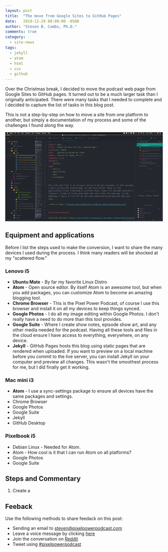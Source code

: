 ```yaml
---
layout: post
title:  "The move from Google Sites to GitHub Pages"
date:   2019-12-29 08:00:00 -0500
author: "Steven B. Combs, Ph.D."
comments: true
category:
  - site-news
tags:
  - jekyll
  - atom
  - html
  - css
  - github
---
```


Over the Christmas break, I decided to move the podcast web page from Google Sites to GitHub pages. It turned out to be a much larger task than I originally anticipated. There were many tasks that I needed to complete and I decided to capture the list of tasks in this blog post.

This is not a step-by-step on how to move a site from one platform to another, but simply a documentation of my process and some of the challenges I found along the way.

![Working in Atom](/images/posts/2019-12-29-atom-screen-shot.png)

## Equipment and applications
Before I list the steps used to make the conversion, I want to share the many devices I used during the process. I think many readers will be shocked at my "scattered flow."

### Lenovo i5

  * **Ubuntu Mate** - By far my favorite Linux Distro
  * **Atom** - Open source editor. By itself Atom is an awesome tool, but when you add packages, you can customize Atom to become an amazing blogging tool.
  * **Chrome Browser** - This is the Pixel Power Podcast, of course I use this browser and install it on all my devices to keep things synced.
  * **Google Photos** - I do all my image editing within Google Photos. I don't really have a need to do more than this tool provides.
  * **Google Suite** - Where I create show notes, episode show art, and any other media needed for the podcast. Having all these tools and files in the cloud ensure I have access to everything, everywhere, on any device.
  * **Jekyll** - GitHub Pages hosts this blog using static pages that are rendered when uploaded. If you want to preview on a local machine before you commit to the live server, you can install Jekyll on your computer and preview all changes. This wasn't the smoothest process for me, but I did finally get it working.

### Mac mini i3

  * **Atom** - I use a sync-settings package to ensure all devices have the same packages and settings.
  * Chrome Browser
  * Google Photos
  * Google Suite
  * Jekyll
  * GitHub Desktop

### Pixelbook i5

  * Debian Linux - Needed for Atom.
  * Atom - How cool is it that I can run Atom on all platforms?
  * Google Photos
  * Google Suite

## Steps and Commentary


1. Create a

## Feeback

Use the following methods to share feedack on this post:

* Sending an email to [steven@pixelpowerpodcast.com](mailto:steven@pixelpowerpodcast.com)
* Leave a voice message by clicking [here](https://anchor.fm/pixelpowerpodcast/message)
* Join the conversation on [Reddit](https://www.reddit.com/r/pixelpowerpodcast/)
* Tweet using [#pixelpowerpodcast](https://twitter.com/search?q=%23pixelpowerpodcast&src=typed_query)
